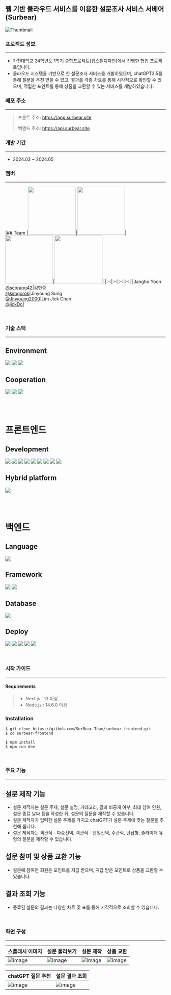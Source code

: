 ## 웹 기반 클라우드 서비스를 이용한 설문조사 서비스 서베어(Surbear)

![Thumbnail](https://github.com/SurBear-Team/surbear-frontend/assets/128457944/5af9bd99-647c-41b9-bc80-955039dced90)

### 프로젝트 정보
---
- 가천대학교 24학년도 1학기 종합프로젝트(캡스톤디자인)에서 진행한 협업 프로젝트입니다.
- 클라우드 시스템을 기반으로 한 설문조사 서비스를 개발하였으며, chatGPT3.5를 통해 질문을 추천 받을 수 있고, 결과를 각종 차트를 통해 시각적으로 확인할 수 있으며, 적립한 포인트를 통해 상품을 교환할 수 있는 서비스를 개발하였습니다.

### 배포 주소
---
> 프론트 주소: https://app.surbear.site
>
> 백엔드 주소: https://api.surbear.site

### 개발 기간
---
- 2024.03 ~ 2024.05

### 멤버
---
|## Team
|<img src="https://avatars.githubusercontent.com/u/123955813?v=4" width="150" height="150"/>|<img src="https://avatars.githubusercontent.com/u/128457944?v=4" width="150" height="150"/>|<img src="https://avatars.githubusercontent.com/u/101727551?v=4" width="150" height="150"/>|<img src="https://avatars.githubusercontent.com/u/95222741?v=4" width="150" height="150"/>|
|:-:|:-:|:-:|:-:|
|Jangho Yoon<br/>[@seorang42](https://github.com/seorang42)|김현중<br/>[@kimgorok](https://github.com/kimgorok)|Jinyoung Sung<br/>[@Jinyoung2000](https://github.com/Jinyoung2000)|Lim Jick Chan<br/>[@jickDo](https://github.com/jickDo)|


<br />

### 기술 스택
---

## **Environment**
<img src="https://img.shields.io/badge/VISUAL STUDIO CODE-007ACC?style=for-the-badge&logo=visualstudiocode&logoColor=white">  <img src="https://img.shields.io/badge/GIT-F05032?style=for-the-badge&logo=git&logoColor=white">  <img src="https://img.shields.io/badge/GitHub-181717?style=for-the-badge&logo=github&logoColor=white">

## **Cooperation**

<img src="https://img.shields.io/badge/FIGMA-F24E1E?style=for-the-badge&logo=figma&logoColor=white"> <img src="https://img.shields.io/badge/NOTION-000000?style=for-the-badge&logo=notion&logoColor=white"> <img src="https://img.shields.io/badge/DISCORD-5865F2?style=for-the-badge&logo=discord&logoColor=white">

<br><br>

# 프론트엔드

## **Development**
<img src="https://img.shields.io/badge/REACT-61DAFB?style=for-the-badge&logo=react&logoColor=white">  <img src="https://img.shields.io/badge/NEXT JS-FFFFFF?style=for-the-badge&logo=next.js&logoColor=black"> <img src="https://img.shields.io/badge/TAILWIND CSS-06B6D4?style=for-the-badge&logo=tailwindcss&logoColor=white">  <img src="https://img.shields.io/badge/AXIOS-5A29E4?style=for-the-badge&logo=axios&logoColor=white">  <img src="https://img.shields.io/badge/FRAMER MOTION-0055FF?style=for-the-badge&logo=framer&logoColor=white">  <img src="https://img.shields.io/badge/MUI MATERIAL-007FFF?style=for-the-badge&logo=mui&logoColor=white">  <img src="https://img.shields.io/badge/REACT HOOK FORM-EC5990?style=for-the-badge&logo=reacthookform&logoColor=white">  <img src="https://img.shields.io/badge/REACT QUERY-FF4154?style=for-the-badge&logo=reactquery&logoColor=white">  <img src="https://img.shields.io/badge/RECOIL-3578E5?style=for-the-badge&logo=recoil&logoColor=white">


## **Hybrid platform**
<img src="https://img.shields.io/badge/CAPACITOR-119EFF?style=for-the-badge&logo=capacitor&logoColor=white">

<br><br>

# 백엔드

## **Language**

<img src="https://img.shields.io/badge/java-007396?style=for-the-badge&logo=OpenJDK&logoColor=white">

## **Framework**

<img src="https://img.shields.io/badge/Spring-6DB33F?style=for-the-badge&logo=Spring&logoColor=white"> <img src="https://img.shields.io/badge/springboot-6DB33F?style=for-the-badge&logo=springboot&logoColor=white">


## **Database**

<img src="https://img.shields.io/badge/mariadb-003545?style=for-the-badge&logo=mariadb&logoColor=white">

## **Deploy**

<img src="https://img.shields.io/badge/docker-%230db7ed.svg?style=for-the-badge&logo=docker&logoColor=white"> <img src="https://img.shields.io/badge/GitHub Actions-2088FF?style=for-the-badge&logo=GitHub Actions&logoColor=white"> <img src="https://img.shields.io/badge/Amazon%20EC2-FF9900?style=for-the-badge&logo=Amazon%20EC2&logoColor=white"> <img src="https://img.shields.io/badge/Route53-8C4FFF?style=for-the-badge&logo=amazonroute53&logoColor=white"> <img src="https://img.shields.io/badge/ALB-8C4FFF?style=for-the-badge&logo=awselasticloadbalancing&logoColor=white">




<br />

### 시작 가이드
---
#### Requirements
> - Next.js : 13 이상
> - Node.js : 14.6.0 이상

### Installation
```
$ git clone https://github.com/SurBear-Team/surbear-frontend.git
$ cd surbear-frontend

$ npm install
$ npm run dev
```


<br />

### 주요 기능
---
## 설문 제작 기능
- 설문 제작자는 설문 주제, 설문 설명, 카테고리, 결과 비공개 여부, 최대 참여 인원, 설문 종료 날짜 등을 작성한 뒤, 설문의 질문을 제작할 수 있습니다.
- 설문 제작자가 입력한 설문 주제를 가지고 chatGPT가 설문 주제에 맞는 질문을 추천해 줍니다.
- 설문 제작자는 객관식 - 다중선택, 객관식 - 단일선택, 주관식, 단답형, 슬라이더 유형의 질문을 제작할 수 있습니다.

## 설문 참여 및 상품 교환 기능
- 설문에 참여한 회원은 포인트를 지급 받으며, 지급 받은 포인트로 상품을 교환할 수 있습니다.

## 결과 조회 기능
- 종료된 설문의 결과는 다양한 차트 및 표를 통해 시각적으로 조회할 수 있습니다.

<br />

### 화면 구성
---
|스플래시 이미지|설문 둘러보기|설문 제작|상품 교환|
|---|---|---|---|
|![image](https://github.com/SurBear-Team/surbear-frontend/assets/128457944/a3c07bdc-44fe-4016-8b31-f68bb4a3b0e5)|![image](https://github.com/SurBear-Team/surbear-frontend/assets/128457944/7b4916e2-65d2-4031-bf75-a5f90d7d3e7b)|![image](https://github.com/SurBear-Team/surbear-frontend/assets/128457944/9181a28a-cad0-42b8-ada9-39bedb213ef5)|![image](https://github.com/SurBear-Team/surbear-frontend/assets/128457944/3c736de9-80b4-4552-b74e-effcdc61c458)

|chatGPT 질문 추천|설문 결과 조회|
|---|---|
|![image](https://github.com/SurBear-Team/surbear-frontend/assets/128457944/a9b7a702-749a-4e74-92ef-4f92764d4e78)|![image](https://github.com/SurBear-Team/surbear-frontend/assets/128457944/49172c99-bf34-462d-8aad-d731daddfda2)


